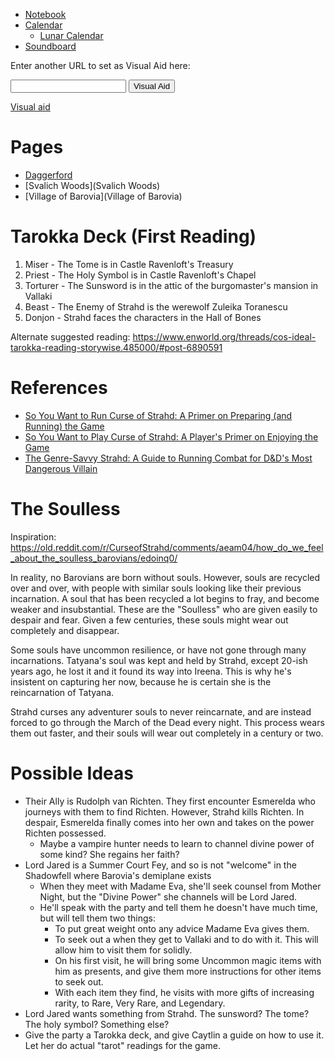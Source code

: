 <script type="module">
    import {init_links, init_visual_aid} from "/js/common/visual_aid_backend.js";
    init_links();
    init_visual_aid();
</script>

* [Notebook](Notebook)
* [Calendar](/curse_of_strahd/calendar)
  * [Lunar Calendar](https://old.reddit.com/r/DnDBehindTheScreen/comments/5i18m8/lunarbaroviancurse_of_strahd_calendar/)
* [Soundboard](Soundboard)

Enter another URL to set as Visual Aid here:

<input type="text" id="custom_visual_aid_url"> <button id="custom_visual_aid_button">Visual Aid</button>

[Visual aid](/dragon_heist/visual_aid)

# Pages

* [Daggerford](Daggerford)
* [Svalich Woods](Svalich Woods)
* [Village of Barovia](Village of Barovia)

# Tarokka Deck (First Reading)

1. Miser - The Tome is in Castle Ravenloft's Treasury
2. Priest - The Holy Symbol is in Castle Ravenloft's Chapel
3. Torturer - The Sunsword is in the attic of the burgomaster's mansion in Vallaki
4. Beast - The Enemy of Strahd is the werewolf Zuleika Toranescu
5. Donjon - Strahd faces the characters in the Hall of Bones 

Alternate suggested reading: https://www.enworld.org/threads/cos-ideal-tarokka-reading-storywise.485000/#post-6890591

# References

* [So You Want to Run Curse of Strahd: A Primer on Preparing (and Running) the Game](https://old.reddit.com/r/CurseofStrahd/comments/f3w658/so_you_want_to_run_curse_of_strahd_a_primer_on/)
* [So You Want to Play Curse of Strahd: A Player's Primer on Enjoying the Game](https://old.reddit.com/r/CurseofStrahd/comments/hhezj2/so_you_want_to_play_curse_of_strahd_a_players/)
* [The Genre-Savvy Strahd: A Guide to Running Combat for D&D's Most Dangerous Villain](https://old.reddit.com/r/CurseofStrahd/comments/eekl2g/the_genresavvy_strahd_a_guide_to_running_combat/)

# The Soulless

Inspiration: <https://old.reddit.com/r/CurseofStrahd/comments/aeam04/how_do_we_feel_about_the_soulless_barovians/edoinq0/>

In reality, no Barovians are born without souls. However, souls are recycled over and over, with people with similar souls looking like their previous incarnation. A soul that has been recycled a lot begins to fray, and become weaker and insubstantial. These are the "Soulless" who are given easily to despair and fear. Given a few centuries, these souls might wear out completely and disappear.

Some souls have uncommon resilience, or have not gone through many incarnations. Tatyana's soul was kept and held by Strahd, except 20-ish years ago, he lost it and it found its way into Ireena. This is why he's insistent on capturing her now, because he is certain she is the reincarnation of Tatyana.

Strahd curses any adventurer souls to never reincarnate, and are instead forced to go through the March of the Dead every night. This process wears them out faster, and their souls will wear out completely in a century or two.

# Possible Ideas

* Their Ally is Rudolph van Richten. They first encounter Esmerelda who journeys with them to find Richten. However, Strahd kills Richten. In despair, Esmerelda finally comes into her own and takes on the power Richten possessed.
  * Maybe a vampire hunter needs to learn to channel divine power of some kind? She regains her faith?
* Lord Jared is a Summer Court Fey, and so is not "welcome" in the Shadowfell where Barovia's demiplane exists
  * When they meet with Madame Eva, she'll seek counsel from Mother Night, but the "Divine Power" she channels will be Lord Jared. 
  * He'll speak with the party and tell them he doesn't have much time, but will tell them two things:
    * To put great weight onto any advice Madame Eva gives them.
    * To seek out a <insert object here> when they get to Vallaki and to do <thing> with it. This will allow him to visit them for solidly.
    * On his first visit, he will bring some Uncommon magic items with him as presents, and give them more instructions for other items to seek out.
    * With each item they find, he visits with more gifts of increasing rarity, to Rare, Very Rare, and Legendary.
* Lord Jared wants something from Strahd. The sunsword? The tome? The holy symbol? Something else?
* Give the party a Tarokka deck, and give Caytlin a guide on how to use it. Let her do actual "tarot" readings for the game.
